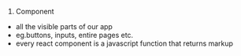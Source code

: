 1. Component

- all the visible parts of our app
- eg.buttons, inputs, entire pages etc.
- every react component is a javascript function that returns markup
